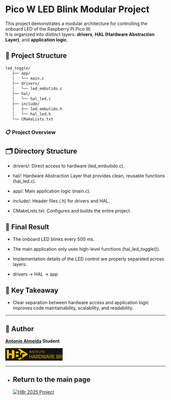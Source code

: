 # Pico W LED Blink Modular Project

This project demonstrates a modular architecture for controlling the onboard LED of the Raspberry Pi Pico W.  
It is organized into distinct layers: **drivers**, **HAL (Hardware Abstraction Layer)**, and **application logic**.

## 📁 Project Structure

```
led_toggle/
   ├── app/
   │   └── main.c
   ├── drivers/
   │   └── led_embutido.c
   ├── hal/
   │   └── hal_led.c
   ├── include/
   │   ├── led_embutido.h
   │   └── hal_led.h
   └── CMakeLists.txt
```

### 📋 Project Overview

## 🗂️ Directory Structure

- drivers/:
Direct access to hardware (led_embutido.c).

- hal/:
Hardware Abstraction Layer that provides clean, reusable functions (hal_led.c).

- app/:
Main application logic (main.c).

- include/:
Header files (.h) for drivers and HAL.

- CMakeLists.txt:
Configures and builds the entire project.

## 🚀 Final Result

- The onboard LED blinks every 500 ms.

- The main application only uses high-level functions (hal_led_toggle()).

- Implementation details of the LED control are properly separated across layers:

 - drivers → HAL → app

## 🎯 Key Takeaway

- Clear separation between hardware access and application logic improves code maintainability, scalability, and readability.

---

## 👤 Author
**[Antonio Almeida](https://alfecjo.github.io/) Student**

![HBr](https://github.com/alfecjo/antonio_almeida_embarcatech_HBr_2025/blob/main/hbr.jpg)

---

- ## Return to the main page
  [![HBr 2025 Project](https://img.shields.io/badge/HBr_2025_Project-000000?style=for-the-badge&logo=github&logoColor=white)](https://github.com/alfecjo/antonio_almeida_embarcatech_HBr_2025)
